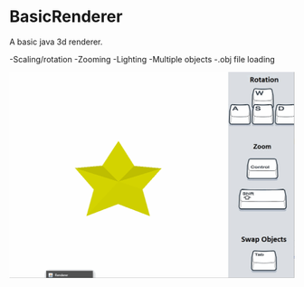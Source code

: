 # BasicRenderer
A basic java 3d renderer.

-Scaling/rotation
-Zooming
-Lighting
-Multiple objects
-.obj file loading

![Demo Animation](/readmeGif.gif?raw=true)
